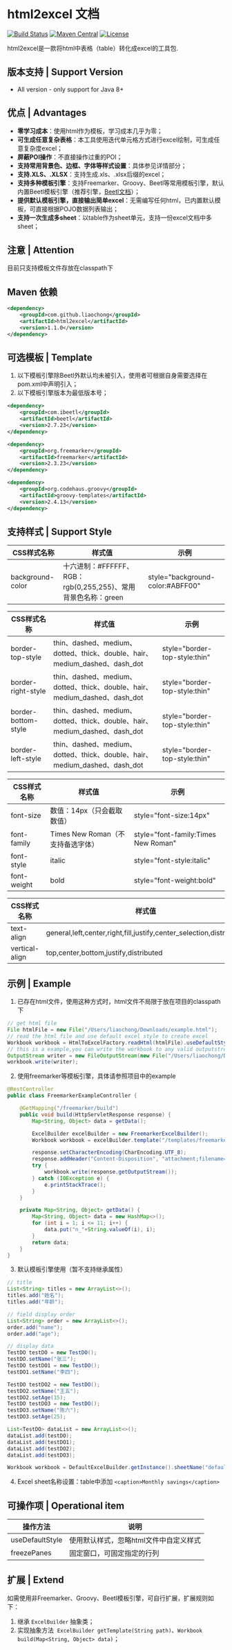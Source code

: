 # html2excel 文档
[![Build Status](https://travis-ci.org/liaochong/html2excel.svg?branch=master)](https://travis-ci.org/liaochong/html2excel)
[![Maven Central](https://maven-badges.herokuapp.com/maven-central/com.github.liaochong/html2excel/badge.svg)](https://maven-badges.herokuapp.com/maven-central/com.github.liaochong/html2excel)
[![License](http://img.shields.io/:license-apache-brightgreen.svg)](http://www.apache.org/licenses/LICENSE-2.0.html)

html2excel是一款将html中表格（table）转化成excel的工具包.

版本支持 | Support Version
------------------
- All version - only support for Java 8+

优点 | Advantages
------------------
- **零学习成本**：使用html作为模板，学习成本几乎为零；
- **可生成任意复杂表格**：本工具使用迭代单元格方式进行excel绘制，可生成任意复杂度excel；
- **屏蔽POI操作**：不直接操作过重的POI；
- **支持常用背景色、边框、字体等样式设置**：具体参见详情部分；
- **支持.XLS、.XLSX**：支持生成.xls、.xlsx后缀的excel；
- **支持多种模板引擎**：支持Freemarker、Groovy、Beetl等常用模板引擎，默认内置Beetl模板引擎（推荐引擎，[Beetl文档](http://ibeetl.com/guide/#beetl)）；
- **提供默认模板引擎，直接输出简单excel**：无需编写任何html，已内置默认模板，可直接根据POJO数据列表输出；
- **支持一次生成多sheet**：以table作为sheet单元，支持一份excel文档中多sheet；

注意 | Attention
------------------
目前只支持模板文件存放在classpath下

Maven 依赖
------------------
```xml
<dependency>
    <groupId>com.github.liaochong</groupId>
    <artifactId>html2excel</artifactId>
    <version>1.1.0</version>
</dependency>
```
可选模板 | Template
------------------
1. 以下模板引擎除Beetl外默认均未被引入，使用者可根据自身需要选择在pom.xml中声明引入；
2. 以下模板引擎版本为最低版本号；

```xml
<dependency>
    <groupId>com.ibeetl</groupId>
    <artifactId>beetl</artifactId>
    <version>2.7.23</version>
</dependency>

<dependency>
    <groupId>org.freemarker</groupId>
    <artifactId>freemarker</artifactId>
    <version>2.3.23</version>
</dependency>

<dependency>
    <groupId>org.codehaus.groovy</groupId>
    <artifactId>groovy-templates</artifactId>
    <version>2.4.13</version>
</dependency>
```
支持样式 | Support Style
------------------
CSS样式名称|样式值|示例
---------|-----|---
background-color|十六进制：#FFFFFF、RGB：rgb(0,255,255)、常用背景色名称：green|style="background-color:#ABFF00"

CSS样式名称|样式值|示例
---------|-----|---
border-top-style|thin、dashed、medium、dotted、thick、double、hair、medium_dashed、dash_dot|style="border-top-style:thin"
border-right-style|thin、dashed、medium、dotted、thick、double、hair、medium_dashed、dash_dot|style="border-top-style:thin"
border-bottom-style|thin、dashed、medium、dotted、thick、double、hair、medium_dashed、dash_dot|style="border-top-style:thin"
border-left-style|thin、dashed、medium、dotted、thick、double、hair、medium_dashed、dash_dot|style="border-top-style:thin"

CSS样式名称|样式值|示例
---------|-----|---
font-size|数值：14px（只会截取数值）|style="font-size:14px"
font-family|Times New Roman（不支持备选字体）|style="font-family:Times New Roman"
font-style|italic|style="font-style:italic"
font-weight|bold|style="font-weight:bold"

CSS样式名称|样式值|示例
---------|-----|---
text-align|general,left,center,right,fill,justify,center_selection,distributed|style="text-align:center"
vertical-align|top,center,bottom,justify,distributed|style="vertical-align:center"

示例 | Example
------------------
1. 已存在html文件，使用这种方式时，html文件不局限于放在项目的classpath下
```java
// get html file
File htmlFile = new File("/Users/liaochong/Downloads/example.html");
// read the html file and use default excel style to create excel
Workbook workbook = HtmlToExcelFactory.readHtml(htmlFile).useDefaultStyle().build();
// this is a example,you can write the workbook to any valid outputstream
OutputStream writer = new FileOutputStream(new File("/Users/liaochong/Downloads/excel.xlsx"));
workbook.write(writer);
```
2. 使用freemarker等模板引擎，具体请参照项目中的example
```java
@RestController
public class FreemarkerExampleController {

    @GetMapping("/freemarker/build")
    public void build(HttpServletResponse response) {
        Map<String, Object> data = getData();

        ExcelBuilder excelBuilder = new FreemarkerExcelBuilder();
        Workbook workbook = excelBuilder.template("/templates/freemarker_template.ftl").useDefaultStyle().build(data);

        response.setCharacterEncoding(CharEncoding.UTF_8);
        response.addHeader("Content-Disposition", "attachment;filename=" + new String("freemarker_excel.xlsx".getBytes()));
        try {
            workbook.write(response.getOutputStream());
        } catch (IOException e) {
            e.printStackTrace();
        }
    }

    private Map<String, Object> getData() {
        Map<String, Object> data = new HashMap<>();
        for (int i = 1; i <= 11; i++) {
            data.put("n_"+String.valueOf(i), i);
        }
        return data;
    }
}
```
3. 默认模板引擎使用（暂不支持继承属性）
```java
// title
List<String> titles = new ArrayList<>();
titles.add("姓名");
titles.add("年龄");

// field display order
List<String> order = new ArrayList<>();
order.add("name");
order.add("age");

// display data
TestDO testDO = new TestDO();
testDO.setName("张三");
TestDO testDO1 = new TestDO();
testDO1.setName("李四");

TestDO testDO2 = new TestDO();
testDO2.setName("王五");
testDO2.setAge(15);
TestDO testDO3 = new TestDO();
testDO3.setName("陈六");
testDO3.setAge(25);

List<TestDO> dataList = new ArrayList<>();
dataList.add(testDO);
dataList.add(testDO1);
dataList.add(testDO2);
dataList.add(testDO3);

Workbook workbook = DefaultExcelBuilder.getInstance().sheetName("default example").fieldDisplayOrder(order).build(dataList);
```
4. Excel sheet名称设置：table中添加 `<caption>Monthly savings</caption>`

可操作项 | Operational item
-------------------------
操作方法|说明
------|----
useDefaultStyle|使用默认样式，忽略html文件中自定义样式
freezePanes|固定窗口，可固定指定的行列

扩展 | Extend
------------------
如需使用非Freemarker、Groovy、Beetl模板引擎，可自行扩展，扩展规则如下：
1. 继承 `ExcelBuilder` 抽象类；
2. 实现抽象方法  `ExcelBuilder getTemplate(String path)`、`Workbook build(Map<String, Object> data)`；
